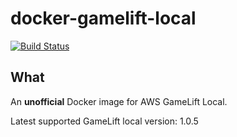 # docker-gamelift-local

[![Build Status](https://travis-ci.org/zamazan4ik/docker-gamelift-local.svg?branch=master)](https://travis-ci.org/zamazan4ik/docker-gamelift-local)

## What
An **unofficial** Docker image for AWS GameLift Local.

Latest supported GameLift local version: 1.0.5
